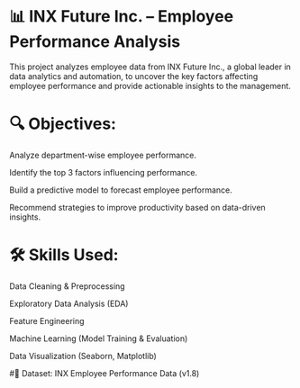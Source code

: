 # 📊 INX Future Inc. – Employee Performance Analysis
This project analyzes employee data from INX Future Inc., a global leader in data analytics and automation, to uncover the key factors affecting employee performance and provide actionable insights to the management.

# 🔍 Objectives:
Analyze department-wise employee performance.

Identify the top 3 factors influencing performance.

Build a predictive model to forecast employee performance.

Recommend strategies to improve productivity based on data-driven insights.

# 🛠️ Skills Used:
Data Cleaning & Preprocessing

Exploratory Data Analysis (EDA)

Feature Engineering

Machine Learning (Model Training & Evaluation)

Data Visualization (Seaborn, Matplotlib)

#📁 Dataset:
INX Employee Performance Data (v1.8)
